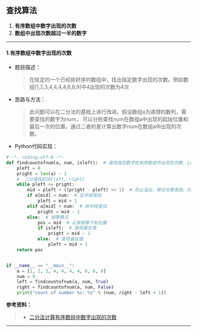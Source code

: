 ## 查找算法
1. **有序数组中数字出现的次数**
2. **数组中出现次数超过一半的数字**
***
#### 1.有序数组中数字出现的次数
* 题目描述：
  >在给定的一个已经排好序的数组中，找出指定数字出现的次数。例如数组[1,2,3,4,4,4,4,6,8,9]中4出现的次数为4次
* 思路与方法：
  >此问题可以在二分法的基础上进行改进。假设数组a为递增的数列，需要查找的数字为num，
  >可以分别查找num在数组a中出现的起始位置和最后一次的位置，通过二者的差计算出数字num在数组a中出现的次数。
* Python代码实现：
```Python
# -*- coding:utf-8 -*-
def findcountofnum(a, num, isleft):  # 查找指定数字在有序数组中出现的次数，isLeft标记最左和最右
    pleft = 0
    pright = len(a) - 1
    #  二分查找区间[left, right]
    while pleft <= pright:
        mid = pleft + ((pright - pleft) >> 1)  # 防止溢出，移位也更高效。同时，每次循环都需要更新
        if a[mid] < num:  # 后半段查找
            pleft = mid + 1
        elif a[mid] > num:  # 前半段查找
            pright = mid - 1
        else:  # 相等情况
            pos = mid  # 记录相等下标位置
            if isleft:  # 查找最左值
                pright = mid - 1
            else:  # 查找最右值
                pleft = mid + 1
    return pos


if __name__ == "__main__":
    a = [1, 2, 3, 4, 4, 4, 4, 6, 6, 9]
    num = 9
    left = findcountofnum(a, num, True)
    right = findcountofnum(a, num, False)
    print("count of number %s: %s" % (num, right - left + 1))

```
**参考资料：**
>* [二分法计算有序数组中数字出现的次数](https://blog.csdn.net/jeanphorn/article/details/46351475)
***
